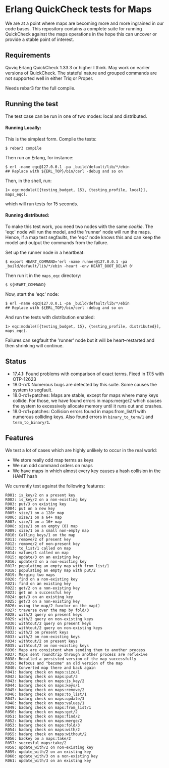 # Erlang QuickCheck tests for Maps

We are at a point where maps are becoming more and more ingrained in our code
bases. This repository contains a complete suite for running QuickCheck against
the maps operations in the hope this can uncover or provide a stable point of
interest.

## Requirements

Quviq Erlang QuickCheck 1.33.3 or higher I think. May work on earlier versions of QuickCheck. The stateful nature and grouped commands are not supported well in either Triq or Proper.

Needs rebar3 for the full compile.

## Running the test

The test case can be run in one of two modes: local and distributed.

#### Running Locally:

This is the simplest form. Compile the tests:

	$ rebar3 compile
	
Then run an Erlang, for instance:

	$ erl -name eqc@127.0.0.1 -pa _build/default/lib/*/ebin
	## Replace with ${ERL_TOP}/bin/cerl -debug and so on

Then, in the shell, run:

	1> eqc:module([{testing_budget, 15}, {testing_profile, local}], maps_eqc).

which will run tests for 15 seconds.

#### Running distributed:

To make this test work, you need two nodes with the same *cookie*. The 'eqc' node will run the model, and the 'runner' node will run the maps. Hence, if a map test segfaults, the 'eqc' node knows this and can keep the model and output the commands from the failure.

Set up the runner node in a heartbeat:

	$ export HEART_COMMAND='erl -name runner@127.0.0.1 -pa _build/default/lib/*/ebin -heart -env HEART_BOOT_DELAY 0'
	
Then run it in the `maps_eqc` directory:

	$ ${HEART_COMMAND}
	
Now, start the 'eqc' node:

	$ erl -name eqc@127.0.0.1 -pa _build/default/lib/*/ebin
	## Replace with ${ERL_TOP}/bin/cerl -debug and so on
	
And run the tests with distribution enabled:

	1> eqc:module([{testing_budget, 15}, {testing_profile, distributed}], maps_eqc).
	
Failures can segfault the 'runner' node but it will be heart–restarted and then shrinking will continue.

## Status

* 17.4.1: Found problems with comparison of exact terms. Fixed in 17.5 with OTP-12623
* 18.0-rc1: Numerous bugs are detected by this suite. Some causes the system to segfault.
* 18.0-rc1+patches: Maps are stable, except for maps where many keys collide. For those, we have found errors in maps:merge/2 which causes the system to excessively allocate memory until it runs out and crashes.
* 18.0-rc1+patches: Collision errors found in maps:from_list/1 with numerous colliding keys. Also found errors in `binary_to_term/1` and `term_to_binary/1`.

## Features

We test a lot of cases which are highly unlikely to occur in the real world:

* We store really odd map terms as keys
* We run odd command orders on maps
* We have maps in which almost every key causes a hash collision in the HAMT hash

We currently test against the following features:

	R001: is_key/2 on a present key
	R002: is_key/2 on a non-existing key
	R003: put/3 on existing key
	R004: put on a new key
	R005: size/1 on a 128+ map
	R006: size/1 on a 64+ map
	R007: size/1 on a 16+ map
	R008: size/1 on an empty (0) map
	R009: size/1 on a small non-empty map
	R010: Calling keys/1 on the map
	R011: remove/2 of present key
	R012: remove/2 of non-present key
	R013: to_list/1 called on map
	R014: values/1 called on map
	R015: update/3 on an existing key
	R016: update/3 on a non-existing key
	R017: populating an empty map with from_list/1
	R018: populating an empty map with put/2
	R019: Merging two maps
	R020: find on a non-existing key
	R021: find on an existing key
	R022: get/2 on a non-existing key
	R023: get on a successful key
	R024: get/3 on an existing key
	R025: get/3 on a non-existing key
	R026: using the map/2 functor on the map()
	R027: traverse over the map by fold/3
	R028: with/2 query on present keys
	R029: with/2 query on non-existing keys
	R030: withtout/2 query on present keys
	R031: withtout/2 query on non-existing keys
	R032: with/2 on present keys
	R033: with/2 on non-existing keys
	R034: withtout/2 on present keys
	R035: withtout/2 on non-existing keys
	R036: Maps are consistent when sending them to another process
	R037: Maps sent roundtrip through another process are reflexive
	R038: Recalled a persisted version of the map successfully
	R039: Refocus and "become" an old version of the map
	R040: Converted map there and back again
	R041: badarg check on maps:size/1
	R042: badarg check on maps:put/3
	R043: badarg check on maps:is_key/2
	R044: badarg check on maps:keys/1
	R045: badarg check on maps:remove/2
	R046: badarg check on maps:to_list/1
	R047: badarg check on maps:update/3
	R048: badarg check on maps:values/1
	R049: badarg check on maps:from_list/1
	R050: badarg check on maps:get/2
	R051: badarg check on maps:find/2
	R052: badarg check on maps:merge/2
	R053: badarg check on maps:fold/3
	R054: badarg check on maps:with/2
	R055: badarg check on maps:without/2
	R056: badkey on a maps:take/2
	R057: succesful maps:take/2
    R058: update_with/2 on non-existing key
    R059: update_with/2 on an existing key
    R060: update_with/3 on a non-existing key
    R061: update_with/3 on an existing key

